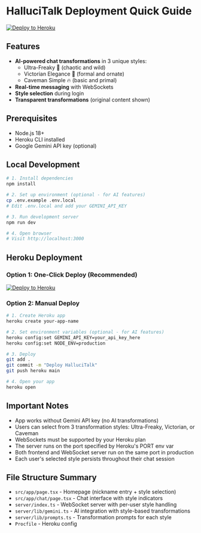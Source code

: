 # HalluciTalk Deployment Quick Guide

[![Deploy to Heroku](https://www.herokucdn.com/deploy/button.svg)](https://www.heroku.com/deploy?template=https://github.com/marcinciarka/hallucichat)

## Features

- **AI-powered chat transformations** in 3 unique styles:
  - Ultra-Freaky 👅 (chaotic and wild)
  - Victorian Elegance 🎩 (formal and ornate)
  - Caveman Simple 🔥 (basic and primal)
- **Real-time messaging** with WebSockets
- **Style selection** during login
- **Transparent transformations** (original content shown)

## Prerequisites

- Node.js 18+
- Heroku CLI installed
- Google Gemini API key (optional)

## Local Development

```bash
# 1. Install dependencies
npm install

# 2. Set up environment (optional - for AI features)
cp .env.example .env.local
# Edit .env.local and add your GEMINI_API_KEY

# 3. Run development server
npm run dev

# 4. Open browser
# Visit http://localhost:3000
```

## Heroku Deployment

### Option 1: One-Click Deploy (Recommended)

[![Deploy to Heroku](https://www.herokucdn.com/deploy/button.svg)](https://heroku.com/deploy)

### Option 2: Manual Deploy

```bash
# 1. Create Heroku app
heroku create your-app-name

# 2. Set environment variables (optional - for AI features)
heroku config:set GEMINI_API_KEY=your_api_key_here
heroku config:set NODE_ENV=production

# 3. Deploy
git add .
git commit -m "Deploy HalluciTalk"
git push heroku main

# 4. Open your app
heroku open
```

## Important Notes

- App works without Gemini API key (no AI transformations)
- Users can select from 3 transformation styles: Ultra-Freaky, Victorian, or Caveman
- WebSockets must be supported by your Heroku plan
- The server runs on the port specified by Heroku's PORT env var
- Both frontend and WebSocket server run on the same port in production
- Each user's selected style persists throughout their chat session

## File Structure Summary

- `src/app/page.tsx` - Homepage (nickname entry + style selection)
- `src/app/chat/page.tsx` - Chat interface with style indicators
- `server/index.ts` - WebSocket server with per-user style handling
- `server/lib/gemini.ts` - AI integration with style-based transformations
- `server/lib/prompts.ts` - Transformation prompts for each style
- `Procfile` - Heroku config
